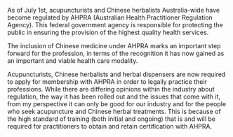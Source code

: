As of July 1st, acupuncturists and Chinese herbalists Australia-wide have become regulated by AHPRA (Australian Health Practitioner Regulation Agency). This federal government agency is responsible for protecting the public in ensuring the provision of the highest quality health services.

The inclusion of Chinese medicine under AHPRA marks an important step forward for the profession, in terms of the recognition it has now gained as an important and viable health care modality.

Acupuncturists, Chinese herbalists and herbal dispensers are now required to apply for membership with AHPRA in order to legally practice their professions. While there are differing opinions within the industry about regulation, the way it has been rolled out and the issues that come with it, from my perspective it can only be good for our industry and for the people who seek acupuncture and Chinese herbal treatments. This is because of the high standard of training (both initial and ongoing) that is and will be required for practitioners to obtain and retain certification with AHPRA.  